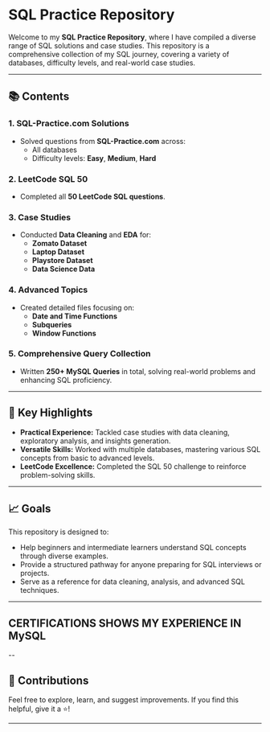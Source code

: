 # SQL Practice Repository

Welcome to my **SQL Practice Repository**, where I have compiled a diverse range of SQL solutions and case studies. This repository is a comprehensive collection of my SQL journey, covering a variety of databases, difficulty levels, and real-world case studies.

---

## 📚 Contents

### 1. **SQL-Practice.com Solutions**
   - Solved questions from **SQL-Practice.com** across:
     - All databases
     - Difficulty levels: **Easy**, **Medium**, **Hard**

### 2. **LeetCode SQL 50**
   - Completed all **50 LeetCode SQL questions**.

### 3. **Case Studies**
   - Conducted **Data Cleaning** and **EDA** for:
     - **Zomato Dataset**
     - **Laptop Dataset**
     - **Playstore Dataset**
     - **Data Science Data**

### 4. **Advanced Topics**
   - Created detailed files focusing on:
     - **Date and Time Functions**
     - **Subqueries**
     - **Window Functions**

### 5. **Comprehensive Query Collection**
   - Written **250+ MySQL Queries** in total, solving real-world problems and enhancing SQL proficiency.

---

## 🚀 Key Highlights
- **Practical Experience:** Tackled case studies with data cleaning, exploratory analysis, and insights generation.
- **Versatile Skills:** Worked with multiple databases, mastering various SQL concepts from basic to advanced levels.
- **LeetCode Excellence:** Completed the SQL 50 challenge to reinforce problem-solving skills.

---

## 📈 Goals
This repository is designed to:
- Help beginners and intermediate learners understand SQL concepts through diverse examples.
- Provide a structured pathway for anyone preparing for SQL interviews or projects.
- Serve as a reference for data cleaning, analysis, and advanced SQL techniques.

---

## CERTIFICATIONS SHOWS MY EXPERIENCE IN MySQL

--

## 🤝 Contributions
Feel free to explore, learn, and suggest improvements. If you find this helpful, give it a ⭐!

---
